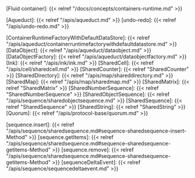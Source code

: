 <!-- Links -->

<!-- Concepts -->

[Fluid container]: {{< relref "/docs/concepts/containers-runtime.md" >}}

<!-- Packages -->

[Aqueduct]: {{< relref "/apis/aqueduct.md" >}}
[undo-redo]: {{< relref "/apis/undo-redo.md" >}}

<!-- Classes and interfaces -->

[ContainerRuntimeFactoryWithDefaultDataStore]: {{< relref "/apis/aqueduct/containerruntimefactorywithdefaultdatastore.md" >}}
[DataObject]: {{< relref "/apis/aqueduct/dataobject.md" >}}
[DataObjectFactory]: {{< relref "/apis/aqueduct/dataobjectfactory.md" >}}
[Ink]: {{< relref "/apis/ink/ink.md" >}}
[SharedCell]: {{< relref "/apis/cell/sharedcell.md" >}}
[SharedCounter]: {{< relref "SharedCounter" >}}
[SharedDirectory]: {{< relref "/apis/map/shareddirectory.md" >}}
[SharedMap]: {{< relref "/apis/map/sharedmap.md" >}}
[SharedMatrix]: {{< relref "SharedMatrix" >}}
[SharedNumberSequence]: {{< relref "SharedNumberSequence" >}}
[SharedObjectSequence]: {{< relref "/apis/sequence/sharedobjectsequence.md" >}}
[SharedSequence]: {{< relref "SharedSequence" >}}
[SharedString]: {{< relref "SharedString" >}}
[Quorum]: {{< relref "/apis/protocol-base/quorum.md" >}}

<!-- Sequence methods -->

[sequence.insert]: {{< relref "/apis/sequence/sharedsequence.md#sequence-sharedsequence-insert-Method" >}}
[sequence.getItems]: {{< relref "/apis/sequence/sharedsequence.md#sequence-sharedsequence-getitems-Method" >}}
[sequence.remove]: {{< relref "/apis/sequence/sharedsequence.md#sequence-sharedsequence-getitems-Method" >}}
[sequenceDeltaEvent]: {{< relref "/apis/sequence/sequencedeltaevent.md" >}}
